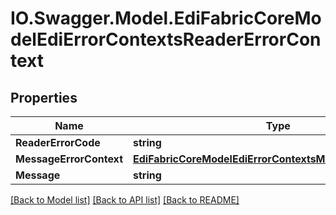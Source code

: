 # IO.Swagger.Model.EdiFabricCoreModelEdiErrorContextsReaderErrorContext
## Properties

Name | Type | Description | Notes
------------ | ------------- | ------------- | -------------
**ReaderErrorCode** | **string** |  | [optional] 
**MessageErrorContext** | [**EdiFabricCoreModelEdiErrorContextsMessageErrorContext**](EdiFabricCoreModelEdiErrorContextsMessageErrorContext.md) |  | [optional] 
**Message** | **string** |  | [optional] 

[[Back to Model list]](../README.md#documentation-for-models) [[Back to API list]](../README.md#documentation-for-api-endpoints) [[Back to README]](../README.md)

